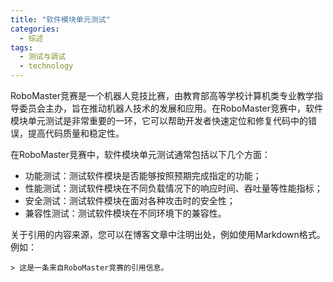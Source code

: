 ```yaml
---  
title: "软件模块单元测试"  
categories:  
  - 综述
tags: 
  - 测试与调试 
  - technology  
---  
```


RoboMaster竞赛是一个机器人竞技比赛，由教育部高等学校计算机类专业教学指导委员会主办，旨在推动机器人技术的发展和应用。在RoboMaster竞赛中，软件模块单元测试是非常重要的一环，它可以帮助开发者快速定位和修复代码中的错误，提高代码质量和稳定性。

在RoboMaster竞赛中，软件模块单元测试通常包括以下几个方面：
- 功能测试：测试软件模块是否能够按照预期完成指定的功能；
- 性能测试：测试软件模块在不同负载情况下的响应时间、吞吐量等性能指标；
- 安全测试：测试软件模块在面对各种攻击时的安全性；
- 兼容性测试：测试软件模块在不同环境下的兼容性。

关于引用的内容来源，您可以在博客文章中注明出处，例如使用Markdown格式。例如：
```
> 这是一条来自RoboMaster竞赛的引用信息。
``` 

